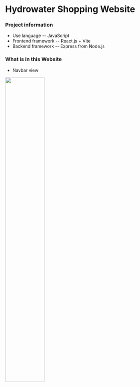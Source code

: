 # Hydrowater Shopping Website

### Project information

* Use language -- JavaScript
* Frontend framework -- React.js + Vite
* Backend framework -- Express from Node.js

### What is in this Website

* Navbar view
<img height="50%" src="https://private-user-images.githubusercontent.com/152157371/369691863-6b14082b-db72-4c51-9242-01e673ab1ab4.gif?jwt=eyJhbGciOiJIUzI1NiIsInR5cCI6IkpXVCJ9.eyJpc3MiOiJnaXRodWIuY29tIiwiYXVkIjoicmF3LmdpdGh1YnVzZXJjb250ZW50LmNvbSIsImtleSI6ImtleTUiLCJleHAiOjE3MjcwMTMxNDUsIm5iZiI6MTcyNzAxMjg0NSwicGF0aCI6Ii8xNTIxNTczNzEvMzY5NjkxODYzLTZiMTQwODJiLWRiNzItNGM1MS05MjQyLTAxZTY3M2FiMWFiNC5naWY_WC1BbXotQWxnb3JpdGhtPUFXUzQtSE1BQy1TSEEyNTYmWC1BbXotQ3JlZGVudGlhbD1BS0lBVkNPRFlMU0E1M1BRSzRaQSUyRjIwMjQwOTIyJTJGdXMtZWFzdC0xJTJGczMlMkZhd3M0X3JlcXVlc3QmWC1BbXotRGF0ZT0yMDI0MDkyMlQxMzQ3MjVaJlgtQW16LUV4cGlyZXM9MzAwJlgtQW16LVNpZ25hdHVyZT1jNjE4MTYxM2ExMjQ0MzMzODI2YmQzOTg5ZWUwZjJmMjY5ZWE0OWViY2ZlODI0ZjY0ZmEwNTY5ZTIzNzk2ZGNjJlgtQW16LVNpZ25lZEhlYWRlcnM9aG9zdCJ9.9QY04-2yNaNH0qRGdGHFip0Bxoizt9qM1E2s44xTiYQ" />